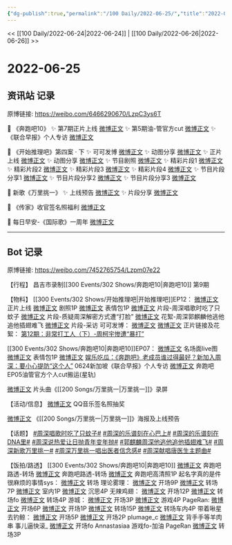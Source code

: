 ```yaml
---
{"dg-publish":true,"permalink":"/100 Daily/2022-06-25/","title":"2022-06-25","created":"2022-12-04T23:28:22.000+08:00","updated":"2023-04-11T14:46:33.961+08:00"}
---
```



<< [[100 Daily/2022-06-24\|2022-06-24]] | [[100 Daily/2022-06-26\|2022-06-26]] >>

# 2022-06-25

## 资讯站 记录

原博链接: https://weibo.com/6466290670/LzpC3ys6T

💫 《奔跑吧10》
✨ 第7期正片上线 [微博正文](https://m.weibo.cn/6466290670/4784229789206681)
✨ 第5期油-管官方cut [微博正文](https://m.weibo.cn/6466290670/4784376527718062)
✨《联合早报》个人专访 [微博正文](https://m.weibo.cn/6466290670/4784255701353455)

💫 《开始推理吧》第四案 · 下
✨ 可可发博 [微博正文](https://m.weibo.cn/6466290670/4784365827787755)
✨ 动图分享 [微博正文](https://m.weibo.cn/6466290670/4784230414159561)
✨ 正片上线 [微博正文](https://m.weibo.cn/6466290670/4784306549691542)
✨ 动图分享 [微博正文](https://m.weibo.cn/6466290670/4784247862723738)
✨ 节目剧照 [微博正文](https://m.weibo.cn/6466290670/4784217521393024)
✨ 精彩片段1 [微博正文](https://m.weibo.cn/6466290670/4784330301509975)
✨ 精彩片段2 [微博正文](https://m.weibo.cn/6466290670/4784311779721395)
✨ 精彩片段3 [微博正文](https://m.weibo.cn/6466290670/4784329958101682)
✨ 精彩片段4 [微博正文](https://m.weibo.cn/6466290670/4784330851489689)
✨ 节目片段分享1 [微博正文](https://m.weibo.cn/6466290670/4784324866740045)
✨ 节目片段分享2 [微博正文](https://m.weibo.cn/6466290670/4784325902731208)
✨ 节目片段分享3 [微博正文](https://m.weibo.cn/6466290670/4784310907308862)

💫 新歌《万里挑一》
✨ 上线预告 [微博正文](https://m.weibo.cn/6466290670/4784343195058705)
✨ 片段分享 [微博正文](https://m.weibo.cn/6466290670/4784357446782237)

💫 《传家》收官签名照福利 [微博正文](https://m.weibo.cn/6466290670/4784299607327357)

💫 每日早安-《国际歌》一周年 [微博正文](https://m.weibo.cn/6466290670/4784145349215543)

---
## Bot 记录

原博链接: https://weibo.com/7452765754/Lzpm07e22

【行程】
昌吉市录制[[300 Events/302 Shows/奔跑吧10\|奔跑吧10]] 第9期

【物料】
[[300 Events/302 Shows/开始推理吧\|开始推理吧]]EP12：
[微博正文](https://weibo.com/2162247381/Lzn6QmHLb) 正片上线
[微博正文](https://weibo.com/2162247381/LzkRlghVf) 剧照1P
[微博正文](https://weibo.com/2162247381/LzlfHz382) 表情包1P
[微博正文](https://weibo.com/2162247381/LznfxkfM6) 片段-周深唱歌时吃了只蚊子
[微博正文](https://weibo.com/2162247381/LznCgbmzi) 片段-质疑周深解密方式遭“打脸”
[微博正文](https://weibo.com/2162247381/LznCOwgiE) 花絮-周深郭麒麟他逃他追他插翅难飞
[微博正文](https://weibo.com/2162247381/LznDyAVNe) 片段-采访
可可发博：
[微博正文](https://weibo.com/7736960489/Lzns0yZvs)
[微博正文](https://weibo.com/7736960489/LzobSo0OQ)
正片链接及花絮：
[第12期：非常打工人（下）-周柯宇惨遭“暴打”](https://weibo.cn/sinaurl?u=https%3A%2F%2Fv.qq.com%2Fx%2Fcover%2Fmzc0020017dpbhn%2Fr0043ez9v1a.html)

[[300 Events/302 Shows/奔跑吧10\|奔跑吧10]]EP07：
[微博正文](https://weibo.com/5242381821/LzkRlvGVe) 名场面live图
[微博正文](https://weibo.com/5242381821/LzmqMgqEn) 表情包1P
[微博正文](https://weibo.com/6466290670/LzlSi5G5V) [娱乐吃瓜：《奔跑吧》老成员谁过得最好？新加入周深：要小心提防“这个人”](https://weibo.cn/sinaurl?u=https%3A%2F%2Fwww.zaobao.com%2Fentertainment%2Fstory20220624-1286152) 0624新加坡《联合早报》个人专访
[微博正文](https://weibo.com/6466290670/Lzp1awnOS) 奔跑吧EP05油管官方个人cut搬运(星轨)

[微博正文](https://weibo.com/6466290670/LzowossmV) 片头曲《[[200 Songs/万里挑一\|万里挑一]]》录屏

【活动/信息】
[微博正文](https://weibo.com/2169129705/LzlE2Ap6T) QQ音乐签名照抽奖

[微博正文](https://weibo.com/1266269835/LznZGfjPe) 《[[200 Songs/万里挑一\|万里挑一]]》海报及上线预告

【话题】
[#周深唱歌时吃了只蚊子#](https://s.weibo.com/weibo?q=%23%E5%91%A8%E6%B7%B1%E5%94%B1%E6%AD%8C%E6%97%B6%E5%90%83%E4%BA%86%E5%8F%AA%E8%9A%8A%E5%AD%90%23)
[#周深的乐谱刻在心巴上#](https://s.weibo.com/weibo?q=%23%E5%91%A8%E6%B7%B1%E7%9A%84%E4%B9%90%E8%B0%B1%E5%88%BB%E5%9C%A8%E5%BF%83%E5%B7%B4%E4%B8%8A%23)
[#周深的乐谱刻在DNA里#](https://s.weibo.com/weibo?q=%23%E5%91%A8%E6%B7%B1%E7%9A%84%E4%B9%90%E8%B0%B1%E5%88%BB%E5%9C%A8DNA%E9%87%8C%23)
[#周深说热爱让日抛青年变年抛#](https://s.weibo.com/weibo?q=%23%E5%91%A8%E6%B7%B1%E8%AF%B4%E7%83%AD%E7%88%B1%E8%AE%A9%E6%97%A5%E6%8A%9B%E9%9D%92%E5%B9%B4%E5%8F%98%E5%B9%B4%E6%8A%9B%23)
[#郭麒麟周深他逃他追他插翅难飞#](https://s.weibo.com/weibo?q=%23%E9%83%AD%E9%BA%92%E9%BA%9F%E5%91%A8%E6%B7%B1%E4%BB%96%E9%80%83%E4%BB%96%E8%BF%BD%E4%BB%96%E6%8F%92%E7%BF%85%E9%9A%BE%E9%A3%9E%23)
[#周深新歌万里挑一#](https://s.weibo.com/weibo?q=%23%E5%91%A8%E6%B7%B1%E6%96%B0%E6%AD%8C%E4%B8%87%E9%87%8C%E6%8C%91%E4%B8%80%23)
[#周深万里挑一唱出医者信念感#](https://s.weibo.com/weibo?q=%23%E5%91%A8%E6%B7%B1%E4%B8%87%E9%87%8C%E6%8C%91%E4%B8%80%E5%94%B1%E5%87%BA%E5%8C%BB%E8%80%85%E4%BF%A1%E5%BF%B5%E6%84%9F%23)
[#周深献唱唐医生主题曲#](https://s.weibo.com/weibo?q=%23%E5%91%A8%E6%B7%B1%E7%8C%AE%E5%94%B1%E5%94%90%E5%8C%BB%E7%94%9F%E4%B8%BB%E9%A2%98%E6%9B%B2%23)

【饭拍/路透】
[[300 Events/302 Shows/奔跑吧10\|奔跑吧10]]
[微博正文](https://weibo.com/5876797510/LzoK33JkU) 奔跑吧路透-转场
[微博正文](https://weibo.com/5122158435/LzoyLmim1) 奔跑吧路透-转场
[微博正文](https://weibo.com/2110705772/Lzoxg28nd) 奔跑吧高清照1P
起名字真的是件很麻烦的事情sys：
[微博正文](https://weibo.com/5828112168/LzoCS8z4h) 转场
理论雾理：
[微博正文](https://weibo.com/7458115630/LzmpriQdQ) 开场9P
[微博正文](https://weibo.com/7458115630/LznoaqaeA) 转场7P
[微博正文](https://weibo.com/7458115630/Lzozkzl7n) 室内1P
[微博正文](https://weibo.com/7458115630/LzoPjh1rG) 沉思4P
无辣鸡翅：
[微博正文](https://weibo.com/7495641082/LzmuBx7jz) 开场12P
[微博正文](https://weibo.com/7495641082/LznslkAHe) 转场fo
[微博正文](https://weibo.com/7495641082/LznYkDUmr) 转场4P
游城：
[微博正文](https://weibo.com/1801743981/LzmvjmHA3) 开场3P
[微博正文](https://weibo.com/1801743981/LzoVXed1D) 游戏4P
PageRan:
[微博正文](https://weibo.com/7633014126/LzmGv7iW9) 开场6P
[微博正文](https://weibo.com/7633014126/LznexzM4Z) 开场1P
[微博正文](https://weibo.com/7633014126/LznslCbqN) 转场15P
[微博正文](https://weibo.com/7633014126/LznxakEFA) 转场车内4P
带着啾星去钓鲸：
[微博正文](https://weibo.com/3246571812/LzmGW435o) 开场5P
[微博正文](https://weibo.com/3246571812/LzmLAqLGd) 开场2P
plumage_c
[微博正文](https://weibo.com/5122158435/LzpMHbm19) 背手手等羊肉串
事儿逼快滚_
[微博正文](https://weibo.com/6019864193/LzmvUxete) 开场fo
Annastasiaa
[](https://weibo.com/6150995976/Lzp5zhWzO) 游戏fo-加油
PageRan
[微博正文](https://weibo.com/7633014126/LzpED9FRD) 转场3P
